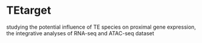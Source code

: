 # TEtarget
studying the potential influence of TE species on proximal gene expression, the integrative analyses of RNA-seq and ATAC-seq dataset
